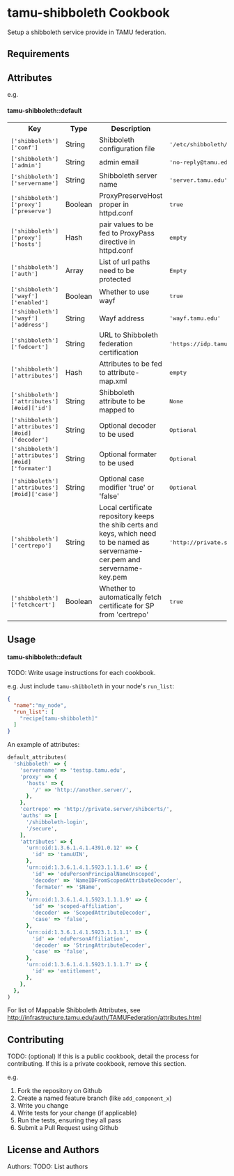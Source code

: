tamu-shibboleth Cookbook
=======================
Setup a shibboleth service provide in TAMU federation.

Requirements
------------

Attributes
----------

e.g.
#### tamu-shibboleth::default
<table>
  <tr>
    <th>Key</th>
    <th>Type</th>
    <th>Description</th>
    <th>Default</th>
  </tr>
  <tr>
    <td><tt>['shibboleth']['conf']</tt></td>
    <td>String</td>
    <td>Shibboleth configuration file</td>
    <td><tt>'/etc/shibboleth/shibboleth2.xml'</tt></td>
  </tr>
  <tr>
    <td><tt>['shibboleth']['admin']</tt></td>
    <td>String</td>
    <td>admin email</td>
    <td><tt>'no-reply@tamu.edu'</tt></td>
  </tr>
  <tr>
    <td><tt>['shibboleth']['servername']</tt></td>
    <td>String</td>
    <td>Shibboleth server name</td>
    <td><tt>'server.tamu.edu'</tt></td>
  </tr>
  <tr>
    <td><tt>['shibboleth']['proxy']['preserve']</tt></td>
    <td>Boolean</td>
    <td>ProxyPreserveHost proper in httpd.conf</td>
    <td><tt>true</tt></td>
  </tr>
  <tr>
    <td><tt>['shibboleth']['proxy']['hosts']</tt></td>
    <td>Hash</td>
    <td>pair values to be fed to ProxyPass directive in httpd.conf</td>
    <td><tt>empty</tt></td>
  </tr>
  <tr>
    <td><tt>['shibboleth']['auth']</tt></td>
    <td>Array</td>
    <td>List of url paths need to be protected</td>
    <td><tt>Empty</tt></td>
  </tr>
  <tr>
    <td><tt>['shibboleth']['wayf']['enabled']</tt></td>
    <td>Boolean</td>
    <td>Whether to use wayf</td>
    <td><tt>true</tt></td>
  </tr>
  <tr>
    <td><tt>['shibboleth']['wayf']['address']</tt></td>
    <td>String</td>
    <td>Wayf address</td>
    <td><tt>'wayf.tamu.edu'</tt></td>
  </tr>
  <tr>
    <td><tt>['shibboleth']['fedcert']</tt></td>
    <td>String</td>
    <td>URL to Shibboleth federation certification</td>
    <td><tt>'https://idp.tamu.edu/federation.tamu.edu.crt'</tt></td>
  </tr>
  <tr>
    <td><tt>['shibboleth']['attributes']</tt></td>
    <td>Hash</td>
    <td>Attributes to be fed to attribute-map.xml</td>
    <td><tt>empty</tt></td>
  </tr>
  <tr>
    <td><tt>['shibboleth']['attributes'][#oid]['id']</tt></td>
    <td>String</td>
    <td>Shibboleth attribute to be mapped to</td>
    <td><tt>None</tt></td>
  </tr>
  <tr>
    <td><tt>['shibboleth']['attributes'][#oid]['decoder']</tt></td>
    <td>String</td>
    <td>Optional decoder to be used</td>
    <td><tt>Optional</tt></td>
  </tr>
  <tr>
    <td><tt>['shibboleth']['attributes'][#oid]['formater']</tt></td>
    <td>String</td>
    <td>Optional formater to be used</td>
    <td><tt>Optional</tt></td>
  </tr>
  <tr>
    <td><tt>['shibboleth']['attributes'][#oid]['case']</tt></td>
    <td>String</td>
    <td>Optional case modifier 'true' or 'false'</td>
    <td><tt>Optional</tt></td>
  </tr>
  <tr>
    <td><tt>['shibboleth']['certrepo']</tt></td>
    <td>String</td>
    <td>Local certificate repository keeps the shib certs and keys, which need to be named as servername-cer.pem and servername-key.pem</td>
    <td><tt>'http://private.server/cert/'</tt></td>
  </tr>
  <tr>
    <td><tt>['shibboleth']['fetchcert']</tt></td>
    <td>Boolean</td>
    <td>Whether to automatically fetch certificate for SP from 'certrepo'</td>
    <td><tt>true</tt></td>
  </tr>
</table>

Usage
-----
#### tamu-shibboleth::default
TODO: Write usage instructions for each cookbook.

e.g.
Just include `tamu-shibboleth` in your node's `run_list`:

```json
{
  "name":"my_node",
  "run_list": [
    "recipe[tamu-shibboleth]"
  ]
}
```

An example of attributes:
```ruby
default_attributes(
  'shibboleth' => {
    'servername' => 'testsp.tamu.edu',
    'proxy' => {
      'hosts' => {
        '/' => 'http://another.server/',
      },
    },
    'certrepo' => 'http://private.server/shibcerts/',
    'auths' => [
      '/shibboleth-login',
      '/secure',
    ],
    'attributes' => {
      'urn:oid:1.3.6.1.4.1.4391.0.12' => {
        'id' => 'tamuUIN',
      },
      'urn:oid:1.3.6.1.4.1.5923.1.1.1.6' => {
        'id' => 'eduPersonPrincipalNameUnscoped',
        'decoder' => 'NameIDFromScopedAttributeDecoder',
        'formater' => '$Name',
      },
      'urn:oid:1.3.6.1.4.1.5923.1.1.1.9' => {
        'id' => 'scoped-affiliation',
        'decoder' => 'ScopedAttributeDecoder',
        'case' => 'false',
      },
      'urn:oid:1.3.6.1.4.1.5923.1.1.1.1' => {
        'id' => 'eduPersonAffiliation',
        'decoder' => 'StringAttributeDecoder',
        'case' => 'false',
      },
      'urn:oid:1.3.6.1.4.1.5923.1.1.1.7' => {
        'id' => 'entitlement',
      },
    },
  },
)
```

For list of Mappable Shibboleth Attributes, see http://infrastructure.tamu.edu/auth/TAMUFederation/attributes.html

Contributing
------------
TODO: (optional) If this is a public cookbook, detail the process for contributing. If this is a private cookbook, remove this section.

e.g.
1. Fork the repository on Github
2. Create a named feature branch (like `add_component_x`)
3. Write you change
4. Write tests for your change (if applicable)
5. Run the tests, ensuring they all pass
6. Submit a Pull Request using Github

License and Authors
-------------------
Authors: TODO: List authors
